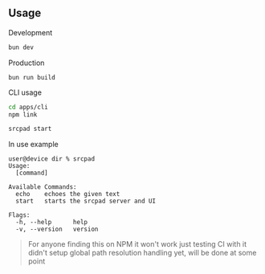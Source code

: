 ## Usage

Development

```sh
bun dev
```

Production

```
bun run build
```

CLI usage

```sh
cd apps/cli
npm link

srcpad start
```

In use example

```
user@device dir % srcpad
Usage:
  [command]

Available Commands:
  echo    echoes the given text
  start   starts the srcpad server and UI

Flags:
  -h, --help      help
  -v, --version   version
```

> For anyone finding this on NPM it won't work just testing CI with it didn't setup global
> path resolution handling yet, will be done at some point
